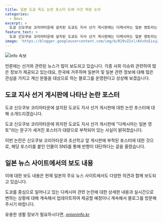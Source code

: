 ```yaml
---
title: 일본 도쿄 독도 논란 포스터 도배 사건 파문 논의
categories:
  - News
excerpt: >
  도쿄 신오쿠보 코리아타운에 설치된 도쿄도 지사 선거 게시판에는 다케시마는 일본 영토라는 문구가 새겨진 포스터가 대량으로 부착돼 있다. 정치단체 NHK로부터 국민을 지키는 당 당원은 이를 트위터에 공유하며 대단한 반향을 이끌어내고 있는 상황이다.
feature_text: >
  도쿄 신오쿠보 코리아타운에 설치된 도쿄도 지사 선거 게시판에는 다케시마는 일본 영토라는 문구가 새겨진 포스터가 대량으로 부착돼 있다. 정치단체 NHK로부터 국민을 지키는 당 당원은 이를 트위터에 공유하며 대단한 반향을 이끌어내고 있는 상황이다.
image: 'https://blogger.googleusercontent.com/img/b/R29vZ2xl/AVvXsEixyZcFfHzMRdzZMjFBmAUKJYCLCGyLL1o632UiGVXcaFdKo_bkvkuCioo0uUKlGfBVcT3P84aROyZIXSBEx3Aw5nCQ3pTgDom1WDC4m8eifvWiAmWEEVb4x6G_l8C0QH225ldMjyaFvpxGEBGNO37VmDTDMHGhJPq73UglMfDca1-0aw/s1600/blogspot.png'
---
```


<p><img src="https://blogger.googleusercontent.com/img/b/R29vZ2xl/AVvXsEixyZcFfHzMRdzZMjFBmAUKJYCLCGyLL1o632UiGVXcaFdKo_bkvkuCioo0uUKlGfBVcT3P84aROyZIXSBEx3Aw5nCQ3pTgDom1WDC4m8eifvWiAmWEEVb4x6G_l8C0QH225ldMjyaFvpxGEBGNO37VmDTDMHGhJPq73UglMfDca1-0aw/s1600/blogspot.png" alt="info 속보" /></p>

<p>언론에는 선거와 관련된 뉴스가 많이 보도되고 있습니다. 각종 사회 이슈와 관련하여 많은 정보가 제공되고 있는데요, 한국에 거주하며 일본어 및 일본 관련 정보에 대해 많은 관심을 가지고 계신 분들을 대상으로 하는 블로그를 운영한다고 상상해 보겠습니다.</p>

<h2 data-ke-size="size26">도쿄 지사 선거 게시판에 나타난 논란 포스터</h2>

<p>도쿄 신오쿠보 코리아타운에 설치된 도쿄도 지사 선거 게시판에 대한 논란 포스터에 대해 소개드리겠습니다.</p>

<p data-ke-size="size16">도쿄 신오쿠보 코리아타운에 위치한 도쿄도 지사 선거 게시판에 "다케시마는 일본 영토"라는 문구가 새겨진 포스터가 대량으로 부착되어 있는 사실이 밝혀졌습니다.</p>

<p>이번 논란은 신오쿠보 코리아타운과 조선학교 앞 게시판에 부착된 포스터에 대한 것으로, 해당 포스터를 붙인 인물이 SNS를 통해 반향이 대단하다는 글을 올렸습니다.</p>

<h2 data-ke-size="size26">일본 뉴스 사이트에서의 보도 내용</h2>

<p data-ke-size="size16">이에 대한 보도 내용은 현재 일본의 주요 뉴스 사이트에서도 다양한 의견과 함께 보도되고 있습니다.</p>

<p>도쿄를 중심으로 일어나고 있는 다케시마 관련 논란에 대한 상세한 내용과 실시간으로 변하는 상황에 대해 계속해서 업데이트하여 제공할 예정이니 계속해서 블로그를 방문해 주시기 바랍니다.</p>
유용한 생활 정보가 필요하시다면, <a href="https://onioninfo.kr" rel="dofollow">onioninfo.kr</a>


